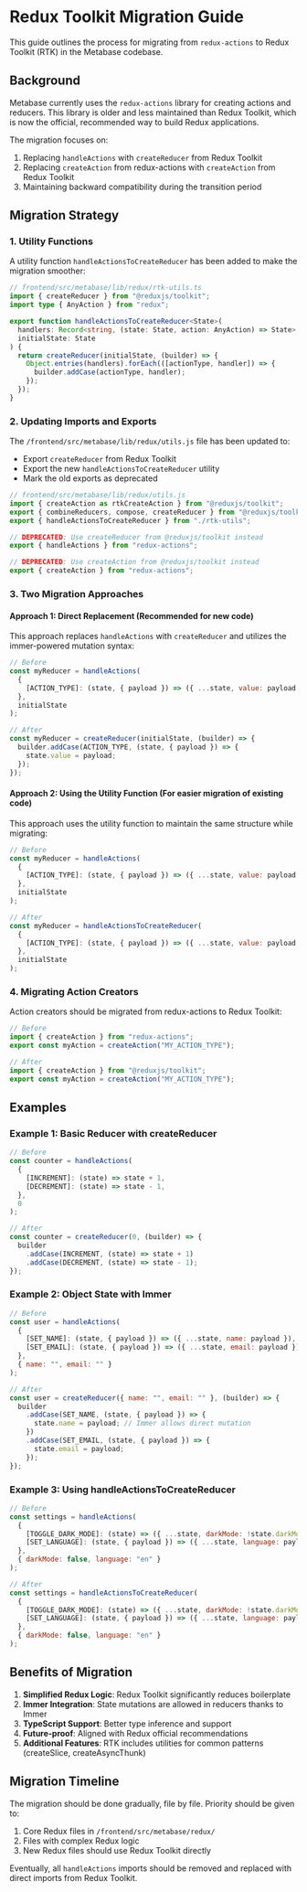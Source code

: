 # Redux Toolkit Migration Guide

This guide outlines the process for migrating from `redux-actions` to Redux Toolkit (RTK) in the Metabase codebase.

## Background

Metabase currently uses the `redux-actions` library for creating actions and reducers. This library is older and less maintained than Redux Toolkit, which is now the official, recommended way to build Redux applications.

The migration focuses on:
1. Replacing `handleActions` with `createReducer` from Redux Toolkit
2. Replacing `createAction` from redux-actions with `createAction` from Redux Toolkit
3. Maintaining backward compatibility during the transition period

## Migration Strategy

### 1. Utility Functions

A utility function `handleActionsToCreateReducer` has been added to make the migration smoother:

```typescript
// frontend/src/metabase/lib/redux/rtk-utils.ts
import { createReducer } from "@reduxjs/toolkit";
import type { AnyAction } from "redux";

export function handleActionsToCreateReducer<State>(
  handlers: Record<string, (state: State, action: AnyAction) => State>,
  initialState: State
) {
  return createReducer(initialState, (builder) => {
    Object.entries(handlers).forEach(([actionType, handler]) => {
      builder.addCase(actionType, handler);
    });
  });
}
```

### 2. Updating Imports and Exports

The `/frontend/src/metabase/lib/redux/utils.js` file has been updated to:
- Export `createReducer` from Redux Toolkit
- Export the new `handleActionsToCreateReducer` utility
- Mark the old exports as deprecated

```javascript
// frontend/src/metabase/lib/redux/utils.js
import { createAction as rtkCreateAction } from "@reduxjs/toolkit";
export { combineReducers, compose, createReducer } from "@reduxjs/toolkit";
export { handleActionsToCreateReducer } from "./rtk-utils";

// DEPRECATED: Use createReducer from @reduxjs/toolkit instead
export { handleActions } from "redux-actions";

// DEPRECATED: Use createAction from @reduxjs/toolkit instead
export { createAction } from "redux-actions";
```

### 3. Two Migration Approaches

#### Approach 1: Direct Replacement (Recommended for new code)

This approach replaces `handleActions` with `createReducer` and utilizes the immer-powered mutation syntax:

```javascript
// Before
const myReducer = handleActions(
  {
    [ACTION_TYPE]: (state, { payload }) => ({ ...state, value: payload }),
  },
  initialState
);

// After
const myReducer = createReducer(initialState, (builder) => {
  builder.addCase(ACTION_TYPE, (state, { payload }) => {
    state.value = payload;
  });
});
```

#### Approach 2: Using the Utility Function (For easier migration of existing code)

This approach uses the utility function to maintain the same structure while migrating:

```javascript
// Before
const myReducer = handleActions(
  {
    [ACTION_TYPE]: (state, { payload }) => ({ ...state, value: payload }),
  },
  initialState
);

// After
const myReducer = handleActionsToCreateReducer(
  {
    [ACTION_TYPE]: (state, { payload }) => ({ ...state, value: payload }),
  },
  initialState
);
```

### 4. Migrating Action Creators

Action creators should be migrated from redux-actions to Redux Toolkit:

```javascript
// Before
import { createAction } from "redux-actions";
export const myAction = createAction("MY_ACTION_TYPE");

// After
import { createAction } from "@reduxjs/toolkit";
export const myAction = createAction("MY_ACTION_TYPE");
```

## Examples

### Example 1: Basic Reducer with createReducer

```javascript
// Before
const counter = handleActions(
  {
    [INCREMENT]: (state) => state + 1,
    [DECREMENT]: (state) => state - 1,
  },
  0
);

// After
const counter = createReducer(0, (builder) => {
  builder
    .addCase(INCREMENT, (state) => state + 1)
    .addCase(DECREMENT, (state) => state - 1);
});
```

### Example 2: Object State with Immer

```javascript
// Before
const user = handleActions(
  {
    [SET_NAME]: (state, { payload }) => ({ ...state, name: payload }),
    [SET_EMAIL]: (state, { payload }) => ({ ...state, email: payload }),
  },
  { name: "", email: "" }
);

// After
const user = createReducer({ name: "", email: "" }, (builder) => {
  builder
    .addCase(SET_NAME, (state, { payload }) => {
      state.name = payload; // Immer allows direct mutation
    })
    .addCase(SET_EMAIL, (state, { payload }) => {
      state.email = payload;
    });
});
```

### Example 3: Using handleActionsToCreateReducer

```javascript
// Before
const settings = handleActions(
  {
    [TOGGLE_DARK_MODE]: (state) => ({ ...state, darkMode: !state.darkMode }),
    [SET_LANGUAGE]: (state, { payload }) => ({ ...state, language: payload }),
  },
  { darkMode: false, language: "en" }
);

// After
const settings = handleActionsToCreateReducer(
  {
    [TOGGLE_DARK_MODE]: (state) => ({ ...state, darkMode: !state.darkMode }),
    [SET_LANGUAGE]: (state, { payload }) => ({ ...state, language: payload }),
  },
  { darkMode: false, language: "en" }
);
```

## Benefits of Migration

1. **Simplified Redux Logic**: Redux Toolkit significantly reduces boilerplate
2. **Immer Integration**: State mutations are allowed in reducers thanks to Immer
3. **TypeScript Support**: Better type inference and support
4. **Future-proof**: Aligned with Redux official recommendations
5. **Additional Features**: RTK includes utilities for common patterns (createSlice, createAsyncThunk)

## Migration Timeline

The migration should be done gradually, file by file. Priority should be given to:

1. Core Redux files in `/frontend/src/metabase/redux/`
2. Files with complex Redux logic
3. New Redux files should use Redux Toolkit directly

Eventually, all `handleActions` imports should be removed and replaced with direct imports from Redux Toolkit.